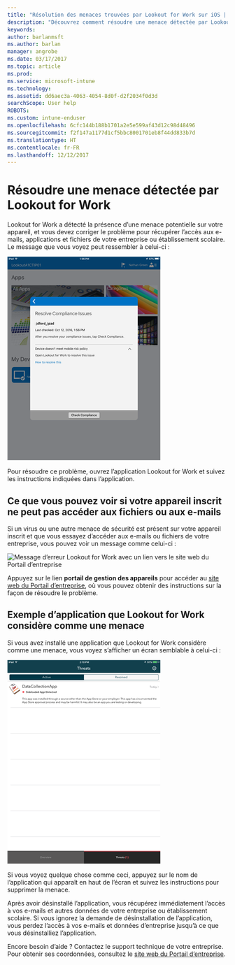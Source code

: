 ```yaml
---
title: "Résolution des menaces trouvées par Lookout for Work sur iOS | Microsoft Docs"
description: "Découvrez comment résoudre une menace détectée par Lookout for Work sur iOS."
keywords: 
author: barlanmsft
ms.author: barlan
manager: angrobe
ms.date: 03/17/2017
ms.topic: article
ms.prod: 
ms.service: microsoft-intune
ms.technology: 
ms.assetid: dd6aec3a-4063-4054-8d0f-d2f2034f0d3d
searchScope: User help
ROBOTS: 
ms.custom: intune-enduser
ms.openlocfilehash: 6cfc144b188b1701a2e5e599af43d12c98d48496
ms.sourcegitcommit: f2f147a1177d1cf5bbc8001701eb8f44dd833b7d
ms.translationtype: HT
ms.contentlocale: fr-FR
ms.lasthandoff: 12/12/2017
---
```

# <a name="resolve-a-threat-found-by-lookout-for-work"></a>Résoudre une menace détectée par Lookout for Work

Lookout for Work a détecté la présence d’une menace potentielle sur votre appareil, et vous devez corriger le problème pour récupérer l’accès aux e-mails, applications et fichiers de votre entreprise ou établissement scolaire. Le message que vous voyez peut ressembler à celui-ci :

![Message de non-conformité issu de Lookout for Work](./media/ios-lfw-noncompliant-in-ssp.png)

Pour résoudre ce problème, ouvrez l’application Lookout for Work et suivez les instructions indiquées dans l’application.

## <a name="what-you-might-see-if-your-enrolled-device-is-blocked-from-accessing-email-or-files"></a>Ce que vous pouvez voir si votre appareil inscrit ne peut pas accéder aux fichiers ou aux e-mails

Si un virus ou une autre menace de sécurité est présent sur votre appareil inscrit et que vous essayez d’accéder aux e-mails ou fichiers de votre entreprise, vous pouvez voir un message comme celui-ci :

![Message d’erreur Lookout for Work avec un lien vers le site web du Portail d’entreprise](./media/mtd-go-to-device-management-portal-android.png)

Appuyez sur le lien **portail de gestion des appareils** pour accéder au [site web du Portail d’entreprise](https://portal.manage.microsoft.com#HelpDeskDialog), où vous pouvez obtenir des instructions sur la façon de résoudre le problème.

## <a name="example-of-an-app-that-lookout-for-work-sees-as-a-threat"></a>Exemple d’application que Lookout for Work considère comme une menace

Si vous avez installé une application que Lookout for Work considère comme une menace, vous voyez s’afficher un écran semblable à celui-ci :

![Exemple de message d’alerte de virus envoyé par Lookout for Work](./media/ios-lfw-threat-example.png)

Si vous voyez quelque chose comme ceci, appuyez sur le nom de l’application qui apparaît en haut de l’écran et suivez les instructions pour supprimer la menace.

Après avoir désinstallé l’application, vous récupérez immédiatement l’accès à vos e-mails et autres données de votre entreprise ou établissement scolaire. Si vous ignorez la demande de désinstallation de l’application, vous perdez l’accès à vos e-mails et données d’entreprise jusqu’à ce que vous désinstalliez l’application.

Encore besoin d’aide ? Contactez le support technique de votre entreprise. Pour obtenir ses coordonnées, consultez le [site web du Portail d’entreprise](https://portal.manage.microsoft.com#HelpDeskDialog).

